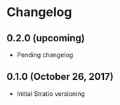 # Changelog

## 0.2.0 (upcoming)

* Pending changelog

## 0.1.0 (October 26, 2017)

* Initial Stratio versioning
